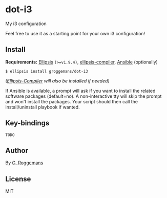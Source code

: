 # dot-i3
My i3 configuration

Feel free to use it as a starting point for your own i3 configuration!

## Install
**Requirements:** [Ellipsis][ellipsis] `(>=v1.9.4)`,
[ellipsis-compiler][ellipsis-compiler], [Ansible][ansible] (optionally)

``` shell
$ ellipsis install groggemans/dot-i3
```
*([Ellipsis-Compiler][ellipsis-compiler] will also be installed if needed)*

If Ansible is available, a prompt will ask if you want to install the related
software packages (default=no). A non-interactive tty will skip the prompt and
won't install the packages. Your script should then call the install/uninstall
playbook if wanted.

## Key-bindings
`TODO`

## Author
By [G. Roggemans][groggemans]

## License
MIT

[ellipsis-compiler]:    https://github.com/ellipsis/ellipsis-compiler

[ellipsis]:             https://github.com/ellipsis/ellipsis
[ansible]:              https://github.com/ansible/ansible
[groggemans]:           https://github.com/groggemans
